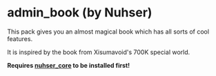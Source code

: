 # admin_book (by Nuhser)

This pack gives you an almost magical book which has all sorts of cool features.

It is inspired by the book from Xisumavoid's 700K special world.

**Requires [nuhser_core](https://github.com/Nuhser/nuhser_core "Nuhser_Core") to be installed first!**
